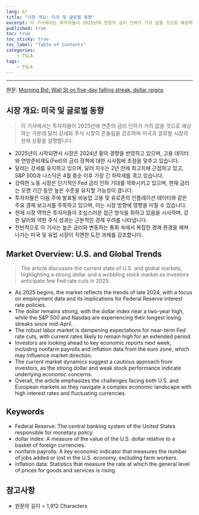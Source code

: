```yaml
---
lang: kr
title: "시장 개요: 미국 및 글로벌 동향"
excerpt: 이 기사에서는 투자자들이 2025년에 연준의 금리 인하가 거의 없을 것으로 예상하는 가운데 달러 강세와 주식 시장의 흔들림을 강조하며 미국과 글로벌 시장의 현재 상황을 설명합니다.
published: true
toc: true
toc_sticky: true
toc_label: "Table of Contents"
categories:
    - TSLA
tags:
    - TSLA
---
```


---

  원문: [Morning Bid: Wall St on five-day falling streak, dollar reigns](https://www.investing.com/news/economy-news/morning-bid-wall-st-on-fiveday-falling-streak-dollar-reigns-3795130)

## 시장 개요: 미국 및 글로벌 동향

> 이 기사에서는 투자자들이 2025년에 연준의 금리 인하가 거의 없을 것으로 예상하는 가운데 달러 강세와 주식 시장의 흔들림을 강조하며 미국과 글로벌 시장의 현재 상황을 설명합니다.


- 2025년이 시작되면서 시장은 2024년 말의 경향을 반영하고 있으며, 고용 데이터와 연방준비제도(Fed)의 금리 정책에 대한 시사점에 초점을 맞추고 있습니다.
- 달러는 강세를 유지하고 있으며, 달러 지수는 2년 만에 최고치에 근접하고 있고, S&P 500과 나스닥은 4월 중순 이후 가장 긴 하락세를 겪고 있습니다.
- 강력한 노동 시장은 단기적인 Fed 금리 인하 기대를 약화시키고 있으며, 현재 금리는 오랜 기간 동안 높은 수준을 유지할 가능성이 큽니다.
- 투자자들은 다음 주에 발표될 비농업 고용 및 유로존의 인플레이션 데이터와 같은 주요 경제 보고서를 주목하고 있으며, 이는 시장 방향에 영향을 미칠 수 있습니다.
- 현재 시장 역학은 투자자들이 조심스러운 접근 방식을 취하고 있음을 시사하며, 강한 달러와 약한 주식 성과는 근본적인 경제 우려를 나타냅니다.
- 전반적으로 이 기사는 높은 금리와 변동하는 통화 속에서 복잡한 경제 환경을 헤쳐 나가는 미국 및 유럽 시장이 직면한 도전 과제를 강조합니다.

## Market Overview: U.S. and Global Trends

> The article discusses the current state of U.S. and global markets, highlighting a strong dollar and a wobbling stock market as investors anticipate few Fed rate cuts in 2025.


- As 2025 begins, the market reflects the trends of late 2024, with a focus on employment data and its implications for Federal Reserve interest rate policies.
- The dollar remains strong, with the dollar index near a two-year high, while the S&P 500 and Nasdaq are experiencing their longest losing streaks since mid-April.
- The robust labor market is dampening expectations for near-term Fed rate cuts, with current rates likely to remain high for an extended period.
- Investors are looking ahead to key economic reports next week, including nonfarm payrolls and inflation data from the euro zone, which may influence market direction.
- The current market dynamics suggest a cautious approach from investors, as the strong dollar and weak stock performance indicate underlying economic concerns.
- Overall, the article emphasizes the challenges facing both U.S. and European markets as they navigate a complex economic landscape with high interest rates and fluctuating currencies.

## Keywords

- Federal Reserve: The central banking system of the United States responsible for monetary policy.
- dollar index: A measure of the value of the U.S. dollar relative to a basket of foreign currencies.
- nonfarm payrolls: A key economic indicator that measures the number of jobs added or lost in the U.S. economy, excluding farm workers.
- inflation data: Statistics that measure the rate at which the general level of prices for goods and services is rising.

## 참고사항

- 원문의 길이 = 1,912 Characters

